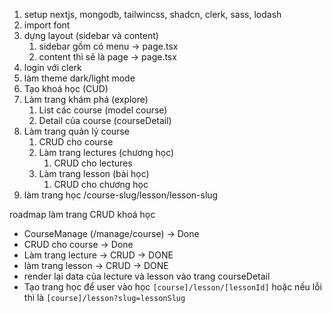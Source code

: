 1. setup nextjs, mongodb, tailwincss, shadcn, clerk, sass, lodash
2. import font
3. dựng layout (sidebar và content)
   1. sidebar gồm có menu -> page.tsx
   2. content thì sẽ là page -> page.tsx
4. login với clerk
5. làm theme dark/light mode
6. Tạo khoá học (CUD)
7. Làm trang khám phá (explore)
   1. List các course (model course)
   2. Detail của course (courseDetail)
8. Làm trang quản lý course
   1. CRUD cho course
   2. Làm trang lectures (chương học)
      1. CRUD cho lectures
   3. Làm trang lesson (bài học)
      1. CRUD cho chương học
9. làm trang học /course-slug/lesson/lesson-slug

roadmap
làm trang CRUD khoá học
  - CourseManage (/manage/course)           -> Done
  - CRUD cho course                         -> Done
  - Làm trang lecture -> CRUD               -> DONE
  - làm trang lesson -> CRUD                -> DONE
  - render lại data của lecture và lesson vào trang courseDetail
  - Tạo trang học để user vào học `[course]/lesson/[lessonId]` hoặc nếu lỗi thì là `[course]/lesson?slug=lessonSlug`
